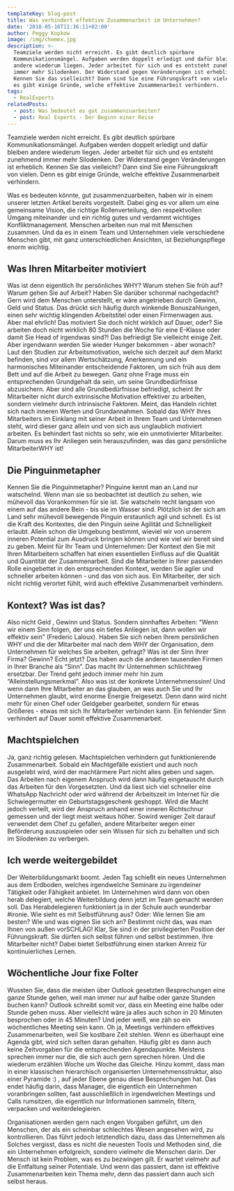 ```yaml
---
templateKey: blog-post
title: Was verhindert effektive Zusammenarbeit im Unternehmen?
date: '2018-05-16T11:36:11+02:00'
author: Peggy Kopkow
image: /img/chemex.jpg
description: >-
  Teamziele werden nicht erreicht. Es gibt deutlich spürbare
  Kommunikationsmängel. Aufgaben werden doppelt erledigt und dafür bleiben
  andere wiederum liegen. Jeder arbeitet für sich und es entsteht zunehmend
  immer mehr Silodenken. Der Widerstand gegen Veränderungen ist erheblich.
  Kennen Sie das vielleicht? Dann sind Sie eine Führungskraft von vielen. Denn
  es gibt einige Gründe, welche effektive Zusammenarbeit verhindern.
tags:
  - RealExperts
relatedPosts:
  - post: Was bedeutet es gut zusammenzuarbeiten?
  - post: Real Experts - Der Beginn einer Reise
---
```

Teamziele werden nicht erreicht. Es gibt deutlich spürbare Kommunikationsmängel. Aufgaben werden doppelt erledigt und dafür bleiben andere wiederum liegen. Jeder arbeitet für sich und es entsteht zunehmend immer mehr Silodenken. Der Widerstand gegen Veränderungen ist erheblich. Kennen Sie das vielleicht? Dann sind Sie eine Führungskraft von vielen. Denn es gibt einige Gründe, welche effektive Zusammenarbeit verhindern.

Was es bedeuten könnte, gut zusammenzuarbeiten, haben wir in einem unserer letzten Artikel bereits vorgestellt. Dabei ging es vor allem um eine gemeinsame Vision, die richtige Rollenverteilung, den respektvollen Umgang miteinander und ein richtig gutes und verdammt wichtiges Konfliktmanagement. Menschen arbeiten nun mal mit Menschen zusammen. Und da es in einem Team und Unternehmen viele verschiedene Menschen gibt, mit ganz unterschiedlichen Ansichten, ist Beziehungspflege enorm wichtig. 



## Was Ihren Mitarbeiter motiviert

Was ist denn eigentlich Ihr persönliches WHY? Warum stehen Sie früh auf? Warum gehen Sie auf Arbeit? Haben Sie darüber schonmal nachgedacht? Gern wird dem Menschen unterstellt, er wäre angetrieben durch Gewinn, Geld und Status. Das drückt sich häufig durch winkende Bonuszahlungen, einen sehr wichtig klingenden Arbeitstitel oder einen Firmenwagen aus. Aber mal ehrlich! Das motiviert Sie doch nicht wirklich auf Dauer, oder? Sie arbeiten doch nicht wirklich 80 Stunden die Woche für eine E-Klasse oder damit Sie Head of irgendwas sind?! Das befriedigt Sie vielleicht einige Zeit. Aber irgendwann werden Sie wieder Hunger bekommen - aber wonach? Laut den Studien zur Arbeitsmotivation, welche sich derzeit auf dem Markt befinden, sind vor allem Wertschätzung, Anerkennung und ein harmonisches Miteinander entscheidende Faktoren, um sich früh aus dem Bett und auf die Arbeit zu bewegen. Ganz ohne Frage muss ein entsprechenden Grundgehalt da sein, um seine Grundbedürfnisse abzusichern. Aber sind alle Grundbedürfnisse befriedigt, scheint Ihr Mitarbeiter nicht durch extrinsische Motivation effektiver zu arbeiten, sondern vielmehr durch intrinsische Faktoren. Meint, das Handeln richtet sich nach inneren Werten und Grundannahmen. Sobald das WHY Ihres Mitarbeiters im Einklang mit seiner Arbeit in Ihrem Team und Unternehmen steht, wird dieser ganz allein und von sich aus unglaublich motiviert arbeiten. Es behindert fast nichts so sehr, wie ein unmotivierter Mitarbeiter. Darum muss es Ihr Anliegen sein herauszufinden, was das ganz persönliche MitarbeiterWHY ist!



## Die Pinguinmetapher

Kennen Sie die Pinguinmetapher? Pinguine kennt man an Land nur watschelnd. Wenn man sie so beobachtet ist deutlich zu sehen, wie mühevoll das Vorankommen für sie ist. Sie watscheln recht langsam von einem auf das andere Bein - bis sie im Wasser sind. Plötzlich ist der sich am Land sehr mühevoll bewegende Pinguin erstaunlich agil und schnell. Es ist die Kraft des Kontextes, die den Pinguin seine Agilität und Schnelligkeit erlaubt. Allein schon die Umgebung bestimmt, wieviel wir von unserem  inneren Potential zum Ausdruck bringen können und wie viel wir bereit sind zu geben. Meint für Ihr Team und Unternehmen: Der Kontext den Sie mit Ihren Mitarbeitern schaffen hat einen essentiellen Einfluss auf die Qualität und Quantität der Zusammenarbeit. Sind die Mitarbeiter in Ihrer passenden Rolle eingebettet in den entsprechenden Kontext, werden Sie agiler und schneller arbeiten können - und das von sich aus. Ein Mitarbeiter, der sich nicht richtig verortet fühlt, wird auch effektive Zusammenarbeit verhindern.



## Kontext? Was ist das?

Also nicht Geld , Gewinn und Status. Sondern sinnhaftes Arbeiten: “Wenn wir einem Sinn folgen, der uns ein tiefes Anliegen ist, dann wollen wir effektiv sein” (Frederic Laloux). Haben Sie sich neben Ihrem persönlichen WHY und die der Mitarbeiter mal nach dem WHY der Organisation, dem Unternehmen für welches Sie arbeiten, gefragt? Was ist der Sinn Ihrer Firma? Gewinn? Echt jetzt? Das haben auch die anderen tausenden Firmen in Ihrer Branche als “Sinn”. Das macht Ihr Unternehmen schlichtweg ersetzbar. Der Trend geht jedoch immer mehr hin zum “Alleinstellungsmerkmal”. Also was ist der konkrete Unternehmenssinn! Und wenn dann Ihre Mitarbeiter an das glauben, an was auch Sie und Ihr Unternehmen glaubt, wird enorme Energie freigesetzt. Denn dann wird nicht mehr für einen Chef oder Geldgeber gearbeitet, sondern für etwas Größeres - etwas mit sich Ihr Mitarbeiter verbinden kann. Ein fehlender Sinn verhindert auf Dauer somit effektive Zusammenarbeit.



## Machtspielchen

Ja, ganz richtig gelesen. Machtspielchen verhindern gut funktionierende Zusammenarbeit. Sobald ein Machtgefälle existiert und auch noch ausgelebt wird, wird der machtärmere Part nicht alles geben und sagen. Das Arbeiten nach eigenem Anspruch wird dann häufig eingetauscht durch das Arbeiten für den Vorgesetzten. Und da liest sich viel schneller eine WhatsApp Nachricht oder wird während der Arbeitszeit im Internet für die Schwiegermutter ein Geburtstagsgeschenk geshoppt. Wird die Macht jedoch verteilt, wird der Anspruch anhand einer inneren Richtschnur gemessen und der liegt meist weitaus höher. Sowird weniger Zeit darauf verwendet dem Chef zu gefallen, andere Mitarbeiter wegen einer Beförderung auszuspielen oder sein Wissen für sich zu behalten und sich im Silodenken zu verbergen.



## Ich werde weitergebildet

Der Weiterbildungsmarkt boomt. Jeden Tag schießt ein neues Unternehmen aus dem Erdboden, welches irgendwelche Seminare zu irgendeiner Tätigkeit oder Fähigkeit anbietet. Im Unternehmen wird dann von oben herab delegiert, welche Weiterbildung denn jetzt im Team gemacht werden soll. Das Herabdelegieren funktioniert ja in der Schule auch wunderbar #ironie. Wie sieht es mit Selbstführung aus? Oder: Wie lernen Sie am besten? Wie und was eignen Sie sich an? Bestimmt nicht das, was man Ihnen von außen vorSCHLÄG! Klar, Sie sind in der privilegierten Position der Führungskraft. Sie dürfen sich selbst führen und selbst bestimmen. Ihre Mitarbeiter nicht? Dabei bietet Selbstführung einen starken Anreiz für kontinuierliches Lernen. 



## Wöchentliche Jour fixe Folter

Wussten Sie, dass die meisten über Outlook gesetzten Besprechungen eine ganze Stunde gehen, weil man immer nur auf halbe oder ganze Stunden buchen kann? Outlook schreibt somit vor, dass ein Meeting eine halbe oder Stunde gehen muss. Aber vielleicht wäre ja alles auch schon in 20 Minuten besprochen oder in 45 Minuten? Und jeder weiß, wie zäh so ein wöchentliches Meeting sein kann. Oh ja, Meetings verhindern effektives Zusammenarbeiten, weil Sie kostbare Zeit stehlen.  Wenn es überhaupt eine Agenda gibt, wird sich selten daran gehalten. Häufig gibt es dann auch keine Zeitvorgaben für die entsprechenden Agendapunkte. Meistens sprechen immer nur die, die sich auch gern sprechen hören. Und die wiederum erzählen Woche um Woche das Gleiche. Hinzu kommt, dass man in einer klassischen hierarchisch organisierten Unternehmensstruktur, also einer Pyramide :) , auf jeder Ebene genau diese Besprechungen hat. Das endet häufig darin, dass Manager, die eigentlich ein Unternehmen voranbringen sollten, fast ausschließlich in irgendwelchen Meetings und Calls rumsitzen, die eigentlich nur Informationen sammeln, filtern, verpacken und weiterdelegieren. 

Organisationen werden gern nach engen Vorgaben geführt, um den Menschen, der als ein scheinbar schlechtes Wesen angesehen wird, zu kontrollieren. Das führt jedoch letztendlich dazu, dass das Unternehmen als Solches vergisst, dass es nicht die neuesten Tools und Methoden sind, die ein Unternehmen erfolgreich, sondern vielmehr die Menschen darin. Der Mensch ist kein Problem, was es zu bezwingen gilt. Er wartet vielmehr auf die Entfaltung seiner Potentiale. Und wenn das passiert, dann ist effektive Zusammenarbeiten kein Thema mehr, denn das passiert dann auch sich selbst heraus.
